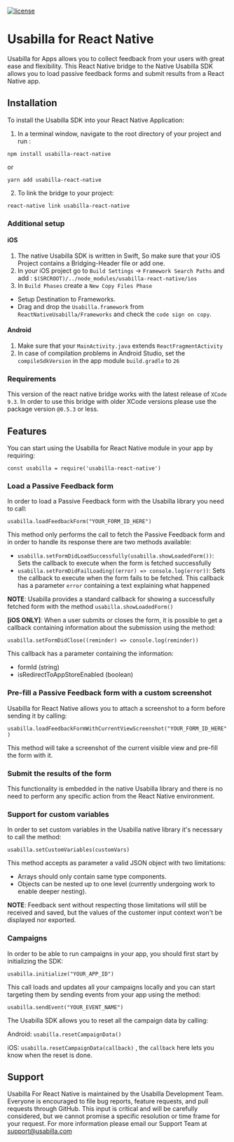 [![license](https://img.shields.io/badge/license-MIT-brightgreen.svg)](https://github.com/usabilla/usabilla-u4a-react-native/blob/develop/LICENSE)


# Usabilla for React Native

Usabilla for Apps allows you to collect feedback from your users with great ease and flexibility.
This React Native bridge to the Native Usabilla SDK allows you to load passive feedback forms and submit results from a React Native app.

## Installation

To install the Usabilla SDK into your React Native Application:
1. In a terminal window, navigate to the root directory of your project and run :

```
npm install usabilla-react-native
```
or 

```
yarn add usabilla-react-native
```

2. To link the bridge to your project:

```
react-native link usabilla-react-native
```

### Additional setup
#### iOS

1. The native Usabilla SDK is written in Swift, So make sure that your iOS Project contains a Bridging-Header file or add one.
2. In your iOS project go to `Build Settings` -> `Framework Search Paths` and add :
`$(SRCROOT)/../node_modules/usabilla-react-native/ios`
3. In `Build Phases` create a `New Copy Files Phase`
- Setup Destination to Frameworks.
- Drag and drop the `Usabilla.framework` from `ReactNativeUsabilla/Frameworks` and check the `code sign on copy`.

#### Android

1. Make sure that your `MainActivity.java` extends `ReactFragmentActivity`
2. In case of compilation problems in Android Studio, set the `compileSdkVersion` in the app module `build.gradle` to `26`

### Requirements

This version of the react native bridge works with the latest release of `XCode 9.3`. In order to use this bridge with older XCode versions please use the package version `@0.5.3` or less.

## Features

You can start using the Usabilla for React Native module in your app by requiring:

`const usabilla = require('usabilla-react-native')`

### Load a Passive Feedback form

In order to load a Passive Feedback form with the Usabilla library you need to call:

`usabilla.loadFeedbackForm("YOUR_FORM_ID_HERE")`

This method only performs the call to fetch the Passive Feedback form and in order to handle its response there are two methods available:

- `usabilla.setFormDidLoadSuccessfully(usabilla.showLoadedForm())`: Sets the callback to execute when the form is fetched successfully
- `usabilla.setFormDidFailLoading((error) => console.log(error))`: Sets the callback to execute when the form fails to be fetched. This callback has a parameter `error` containing a text explaining what happened

**NOTE**: Usabilla provides a standard callback for showing a successfully fetched form with the method `usabilla.showLoadedForm()`

**[iOS ONLY]**: When a user submits or closes the form, it is possible to get a callback containing information about the submission using the method:

`usabilla.setFormDidClose((reminder) => console.log(reminder))`

This callback has a parameter containing the information:
  - formId (string)
  - isRedirectToAppStoreEnabled (boolean)

### Pre-fill a Passive Feedback form with a custom screenshot

Usabilla for React Native allows you to attach a screenshot to a form before sending it by calling:

`usabilla.loadFeedbackFormWithCurrentViewScreenshot("YOUR_FORM_ID_HERE")`

This method will take a screenshot of the current visible view and pre-fill the form with it.

### Submit the results of the form

This functionality is embedded in the native Usabilla library and there is no need to perform any specific action from the React Native environment.

### Support for custom variables

In order to set custom variables in the Usabilla native library it's necessary to call the method:

`usabilla.setCustomVariables(customVars)`

This method accepts as parameter a valid JSON object with two limitations:

- Arrays should only contain same type components.
- Objects can be nested up to one level (currently undergoing work to enable deeper nesting).

**NOTE**: Feedback sent without respecting those limitations will still be received and saved, but the values of the customer input context won't be displayed nor exported.

### Campaigns

In order to be able to run campaigns in your app, you should first start by initializing the SDK:

`usabilla.initialize("YOUR_APP_ID")`

This call loads and updates all your campaigns locally and you can start targeting them by sending events from your app using the method:

`usabilla.sendEvent("YOUR_EVENT_NAME")`

The Usabilla SDK allows you to reset all the campaign data by calling:

Android: `usabilla.resetCampaignData()`

iOS: `usabilla.resetCampaignData(callback)` , the `callback` here lets you know when the reset is done.

## Support

Usabilla For React Native is maintained by the Usabilla Development Team. Everyone is encouraged to file bug reports, feature requests, and pull requests through GitHub. This input is critical and will be carefully considered, but we cannot promise a specific resolution or time frame for your request. For more information please email our Support Team at support@usabilla.com
